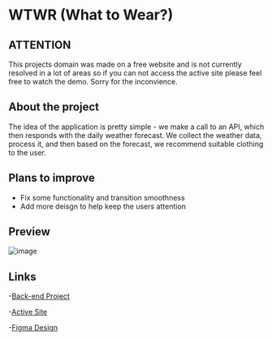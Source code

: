 # WTWR (What to Wear?)

## ATTENTION 

This projects domain was made on a free website and is not currently resolved in a lot of areas so if you can not access the active site please feel free to watch the demo. Sorry for the inconvience.

## About the project

The idea of the application is pretty simple - we make a call to an API, which then responds with the daily weather forecast. We collect the weather data, process it, and then based on the forecast, we recommend suitable clothing to the user.

## Plans to improve

- Fix some functionality and transition smoothness
- Add more deisgn to help keep the users attention

## Preview

![image](https://github.com/JosiahWolff/se_project_react/assets/134183204/989c608d-eaaf-4c6c-a94d-85a98cc8761b)


## Links

-[Back-end Project](https://github.com/JosiahWolff/se_project_express)

-[Active Site](https://wtwrbyjosiah3311.crabdance.com/)

-[Figma Design](https://www.figma.com/file/DTojSwldenF9UPKQZd6RRb/Sprint-10%3A-WTWR)
